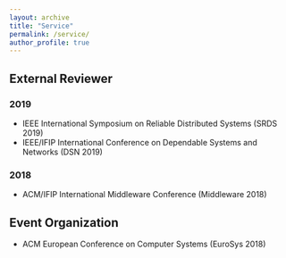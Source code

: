 ```yaml
---
layout: archive
title: "Service"
permalink: /service/
author_profile: true
---
```


## External Reviewer
### 2019
* IEEE International Symposium on Reliable Distributed Systems (SRDS 2019)
* IEEE/IFIP International Conference on Dependable Systems and Networks (DSN 2019)

### 2018
* ACM/IFIP International Middleware Conference (Middleware 2018)



## Event Organization
* ACM European Conference on Computer Systems (EuroSys 2018)